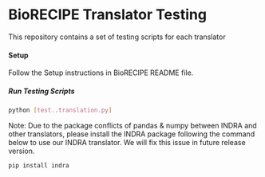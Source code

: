 # BioRECIPE Translator Testing

This repository contains a set of testing scripts for each translator

#### Setup

Follow the Setup instructions in BioRECIPE README file.

##### Run Testing Scripts

```bash
python [test..translation.py]
```

Note: Due to the package conflicts of pandas & numpy between INDRA and other translators, please install the INDRA package following the command below to use our INDRA translator. We will fix this issue in future release version. 

```
pip install indra
```




